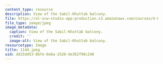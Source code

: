 ```yaml
---
content_type: resource
description: View of the Sabil-Khuttab balcony.
file: https://ol-ocw-studio-app-production.s3.amazonaws.com/courses/4-615-the-architecture-of-cairo-spring-2002/dd15dd530bfe8e6a2520de362f98c248_1144.jpeg
file_type: image/jpeg
image_metadata:
  caption: View of the Sabil-Khuttab balcony.
  credit: ''
  image-alt: View of the Sabil-Khuttab balcony.
resourcetype: Image
title: 1144.jpeg
uid: dd15dd53-0bfe-8e6a-2520-de362f98c248
---
```

